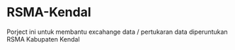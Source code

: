 # RSMA-Kendal

Porject ini untuk membantu excahange data / pertukaran data diperuntukan RSMA Kabupaten Kendal

